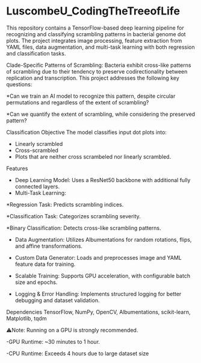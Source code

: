 # LuscombeU_CodingTheTreeofLife
This repository contains a TensorFlow-based deep learning pipeline for recognizing and classifying scrambling patterns in bacterial genome dot plots. The project integrates image processing, feature extraction from YAML files, data augmentation, and multi-task learning with both regression and classification tasks.

Clade-Specific Patterns of Scrambling:
Bacteria exhibit cross-like patterns of scrambling due to their tendency to preserve codirectionality between replication and transcription. This project addresses the following key questions:

*Can we train an AI model to recognize this pattern, despite circular permutations and regardless of the extent of scrambling?

*Can we quantify the extent of scrambling, while considering the preserved pattern?

Classification Objective
The model classifies input dot plots into:
- Linearly scrambled
- Cross-scrambled
- Plots that are neither cross scrambeled nor linearly scrambled.

Features
- Deep Learning Model: Uses a ResNet50 backbone with additional fully connected layers.
- Multi-Task Learning:

*Regression Task: Predicts scrambling indices.

*Classification Task: Categorizes scrambling severity.

*Binary Classification: Detects cross-like scrambling patterns.

- Data Augmentation: Utilizes Albumentations for random rotations, flips, and affine transformations.

- Custom Data Generator: Loads and preprocesses image and YAML feature data for training.

- Scalable Training: Supports GPU acceleration, with configurable batch size and epochs.

- Logging & Error Handling: Implements structured logging for better debugging and dataset validation.

Dependencies
TensorFlow, NumPy, OpenCV, Albumentations, scikit-learn, Matplotlib, tqdm

⚠Note: Running on a GPU is strongly recommended.

-GPU Runtime: ~30 minutes to 1 hour.

-CPU Runtime: Exceeds 4 hours due to large dataset size

